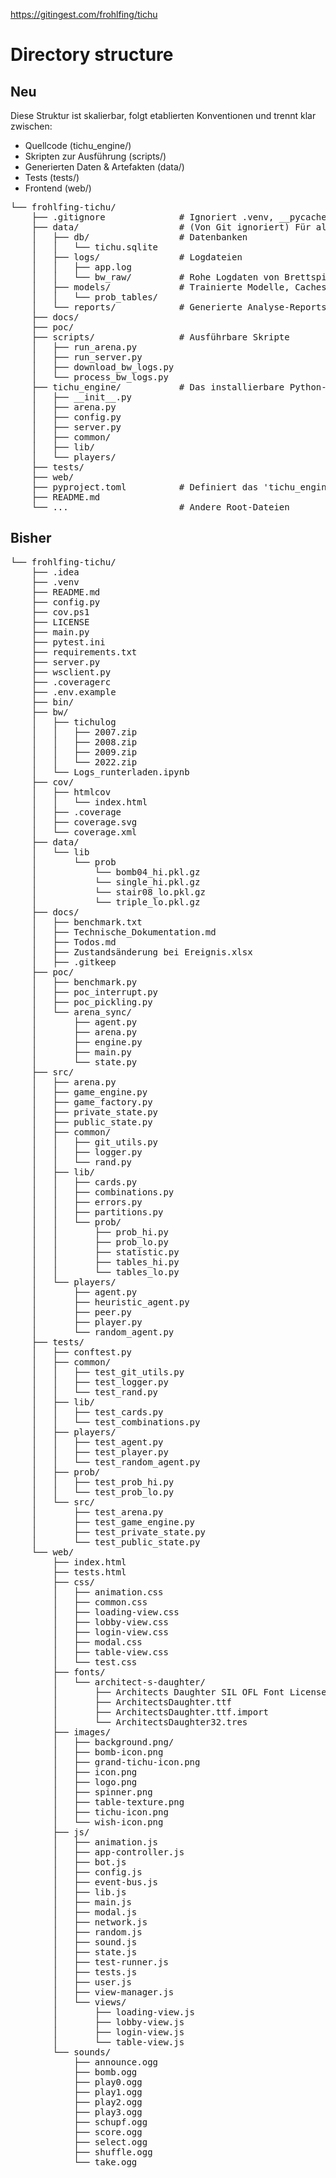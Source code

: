 https://gitingest.com/frohlfing/tichu

# Directory structure

## Neu

Diese Struktur ist skalierbar, folgt etablierten Konventionen und trennt klar zwischen:

- Quellcode (tichu_engine/)
- Skripten zur Ausführung (scripts/)
- Generierten Daten & Artefakten (data/)
- Tests (tests/)
- Frontend (web/)

<pre>
└── frohlfing-tichu/
    ├── .gitignore              # Ignoriert .venv, __pycache__, data/, cov/ (außer .svg), etc.
    ├── data/                   # (Von Git ignoriert) Für alle generierten Daten.
    │   ├── db/                 # Datenbanken
    │   │   └── tichu.sqlite
    │   ├── logs/               # Logdateien
    │   │   ├── app.log
    │   │   └── bw_raw/         # Rohe Logdaten von Brettspielwelt
    │   ├── models/             # Trainierte Modelle, Caches, Tabellen
    │   │   └── prob_tables/
    │   └── reports/            # Generierte Analyse-Reports
    ├── docs/
    ├── poc/
    ├── scripts/                # Ausführbare Skripte
    │   ├── run_arena.py
    │   ├── run_server.py
    │   ├── download_bw_logs.py
    │   └── process_bw_logs.py
    ├── tichu_engine/           # Das installierbare Python-Paket (ehemals 'src')
    │   ├── __init__.py
    │   ├── arena.py
    │   ├── config.py
    │   ├── server.py
    │   ├── common/
    │   ├── lib/
    │   └── players/
    ├── tests/
    ├── web/
    ├── pyproject.toml          # Definiert das 'tichu_engine' Paket
    ├── README.md
    └── ...                     # Andere Root-Dateien
</pre>

## Bisher

<pre>
└── frohlfing-tichu/
    ├── .idea
    ├── .venv
    ├── README.md
    ├── config.py
    ├── cov.ps1
    ├── LICENSE
    ├── main.py
    ├── pytest.ini
    ├── requirements.txt
    ├── server.py
    ├── wsclient.py
    ├── .coveragerc
    ├── .env.example
    ├── bin/
    ├── bw/
    │   ├── tichulog
    │   │   ├── 2007.zip
    │   │   ├── 2008.zip
    │   │   ├── 2009.zip
    │   │   └── 2022.zip
    │   └── Logs_runterladen.ipynb
    ├── cov/
    │   ├── htmlcov
    │   │   └── index.html
    │   ├── .coverage
    │   ├── coverage.svg
    │   └── coverage.xml
    ├── data/
    │   └── lib
    │       └── prob
    │           └── bomb04_hi.pkl.gz
    │           └── single_hi.pkl.gz
    │           └── stair08_lo.pkl.gz
    │           └── triple_lo.pkl.gz
    ├── docs/
    │   ├── benchmark.txt
    │   ├── Technische_Dokumentation.md
    │   ├── Todos.md
    │   ├── Zustandsänderung bei Ereignis.xlsx
    │   ├── .gitkeep
    ├── poc/
    │   ├── benchmark.py
    │   ├── poc_interrupt.py
    │   ├── poc_pickling.py
    │   └── arena_sync/
    │       ├── agent.py
    │       ├── arena.py
    │       ├── engine.py
    │       ├── main.py
    │       └── state.py
    ├── src/
    │   ├── arena.py
    │   ├── game_engine.py
    │   ├── game_factory.py
    │   ├── private_state.py
    │   ├── public_state.py
    │   ├── common/
    │   │   ├── git_utils.py
    │   │   ├── logger.py
    │   │   └── rand.py
    │   ├── lib/
    │   │   ├── cards.py
    │   │   ├── combinations.py
    │   │   ├── errors.py
    │   │   ├── partitions.py
    │   │   └── prob/
    │   │       ├── prob_hi.py
    │   │       ├── prob_lo.py
    │   │       ├── statistic.py
    │   │       ├── tables_hi.py
    │   │       └── tables_lo.py
    │   └── players/
    │       ├── agent.py
    │       ├── heuristic_agent.py
    │       ├── peer.py
    │       ├── player.py
    │       └── random_agent.py
    ├── tests/
    │   ├── conftest.py
    │   ├── common/
    │   │   ├── test_git_utils.py
    │   │   ├── test_logger.py
    │   │   └── test_rand.py
    │   ├── lib/
    │   │   ├── test_cards.py
    │   │   └── test_combinations.py
    │   ├── players/
    │   │   ├── test_agent.py
    │   │   ├── test_player.py
    │   │   └── test_random_agent.py
    │   ├── prob/
    │   │   ├── test_prob_hi.py
    │   │   └── test_prob_lo.py
    │   └── src/
    │       ├── test_arena.py
    │       ├── test_game_engine.py
    │       ├── test_private_state.py
    │       └── test_public_state.py
    └── web/
        ├── index.html
        ├── tests.html
        ├── css/
        │   ├── animation.css
        │   ├── common.css
        │   ├── loading-view.css
        │   ├── lobby-view.css
        │   ├── login-view.css
        │   ├── modal.css
        │   ├── table-view.css
        │   └── test.css
        ├── fonts/
        │   └── architect-s-daughter/
        │       ├── Architects Daughter SIL OFL Font License.txt
        │       ├── ArchitectsDaughter.ttf
        │       ├── ArchitectsDaughter.ttf.import
        │       └── ArchitectsDaughter32.tres
        ├── images/
        │   ├── background.png/
        │   ├── bomb-icon.png
        │   ├── grand-tichu-icon.png
        │   ├── icon.png
        │   ├── logo.png
        │   ├── spinner.png
        │   ├── table-texture.png
        │   ├── tichu-icon.png
        │   └── wish-icon.png
        ├── js/
        │   ├── animation.js
        │   ├── app-controller.js
        │   ├── bot.js
        │   ├── config.js
        │   ├── event-bus.js
        │   ├── lib.js
        │   ├── main.js
        │   ├── modal.js
        │   ├── network.js
        │   ├── random.js
        │   ├── sound.js
        │   ├── state.js
        │   ├── test-runner.js
        │   ├── tests.js
        │   ├── user.js
        │   ├── view-manager.js
        │   └── views/
        │       ├── loading-view.js
        │       ├── lobby-view.js
        │       ├── login-view.js
        │       └── table-view.js
        └── sounds/
            ├── announce.ogg
            ├── bomb.ogg
            ├── play0.ogg
            ├── play1.ogg
            ├── play2.ogg
            ├── play3.ogg
            ├── schupf.ogg
            ├── score.ogg
            ├── select.ogg
            ├── shuffle.ogg
            └── take.ogg
</pre>
